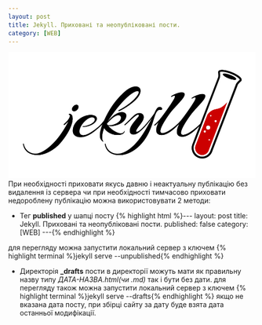 ```yaml
---
layout: post
title: Jekyll. Приховані та неопубліковані пости.
category: [WEB]
---
```

![jekyll logo](/assets/media/jekyll.png?style=head)  
При необхідності приховати якусь давню і неактуальну публікацію без видалення із сервера чи при необхідності тимчасово<!--more--> приховати недороблену публікацію можна використовувати 2 методи:

-  Тег **published** у шапці посту
  {% highlight html %}---
layout: post
title: Jekyll. Приховані та неопубліковані пости.
published: false
category: [WEB]
---{% endhighlight %}

для перегляду можна запустити локальний сервер з ключем
    {% highlight terminal %}jekyll serve --unpublished{% endhighlight %}

-  Директорія **_drafts**
пости в директорії можуть мати як правильну назву типу *ДАТА-НАЗВА.html(чи .md)* так і бути без дати.
для перегляду також можна запустити локальний сервер з ключем
    {% highlight terminal %}jekyll serve --drafts{% endhighlight %}
якщо не вказана дата посту, при збірці сайту за дату буде взята дата останньої модифікації.
